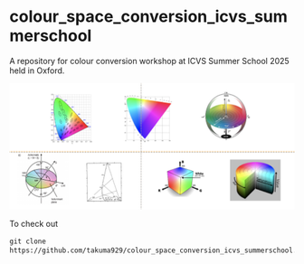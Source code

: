 # colour_space_conversion_icvs_summerschool
A repository for colour conversion workshop at ICVS Summer School 2025 held in Oxford.

![Repository Thumbnail](thumbnail.png)

To check out
```
git clone https://github.com/takuma929/colour_space_conversion_icvs_summerschool.git
```
